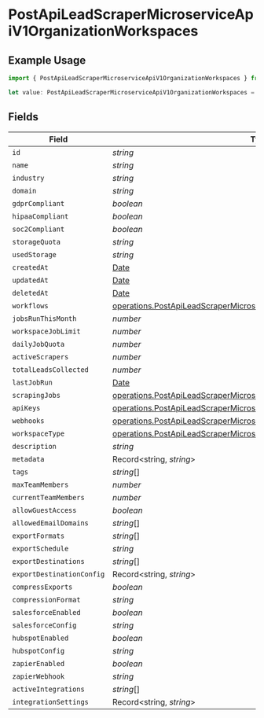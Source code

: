# PostApiLeadScraperMicroserviceApiV1OrganizationWorkspaces

## Example Usage

```typescript
import { PostApiLeadScraperMicroserviceApiV1OrganizationWorkspaces } from "oppulence-backend-sdk/models/operations";

let value: PostApiLeadScraperMicroserviceApiV1OrganizationWorkspaces = {};
```

## Fields

| Field                                                                                                                                                              | Type                                                                                                                                                               | Required                                                                                                                                                           | Description                                                                                                                                                        |
| ------------------------------------------------------------------------------------------------------------------------------------------------------------------ | ------------------------------------------------------------------------------------------------------------------------------------------------------------------ | ------------------------------------------------------------------------------------------------------------------------------------------------------------------ | ------------------------------------------------------------------------------------------------------------------------------------------------------------------ |
| `id`                                                                                                                                                               | *string*                                                                                                                                                           | :heavy_minus_sign:                                                                                                                                                 | N/A                                                                                                                                                                |
| `name`                                                                                                                                                             | *string*                                                                                                                                                           | :heavy_minus_sign:                                                                                                                                                 | N/A                                                                                                                                                                |
| `industry`                                                                                                                                                         | *string*                                                                                                                                                           | :heavy_minus_sign:                                                                                                                                                 | N/A                                                                                                                                                                |
| `domain`                                                                                                                                                           | *string*                                                                                                                                                           | :heavy_minus_sign:                                                                                                                                                 | N/A                                                                                                                                                                |
| `gdprCompliant`                                                                                                                                                    | *boolean*                                                                                                                                                          | :heavy_minus_sign:                                                                                                                                                 | N/A                                                                                                                                                                |
| `hipaaCompliant`                                                                                                                                                   | *boolean*                                                                                                                                                          | :heavy_minus_sign:                                                                                                                                                 | N/A                                                                                                                                                                |
| `soc2Compliant`                                                                                                                                                    | *boolean*                                                                                                                                                          | :heavy_minus_sign:                                                                                                                                                 | N/A                                                                                                                                                                |
| `storageQuota`                                                                                                                                                     | *string*                                                                                                                                                           | :heavy_minus_sign:                                                                                                                                                 | N/A                                                                                                                                                                |
| `usedStorage`                                                                                                                                                      | *string*                                                                                                                                                           | :heavy_minus_sign:                                                                                                                                                 | N/A                                                                                                                                                                |
| `createdAt`                                                                                                                                                        | [Date](https://developer.mozilla.org/en-US/docs/Web/JavaScript/Reference/Global_Objects/Date)                                                                      | :heavy_minus_sign:                                                                                                                                                 | N/A                                                                                                                                                                |
| `updatedAt`                                                                                                                                                        | [Date](https://developer.mozilla.org/en-US/docs/Web/JavaScript/Reference/Global_Objects/Date)                                                                      | :heavy_minus_sign:                                                                                                                                                 | N/A                                                                                                                                                                |
| `deletedAt`                                                                                                                                                        | [Date](https://developer.mozilla.org/en-US/docs/Web/JavaScript/Reference/Global_Objects/Date)                                                                      | :heavy_minus_sign:                                                                                                                                                 | N/A                                                                                                                                                                |
| `workflows`                                                                                                                                                        | [operations.PostApiLeadScraperMicroserviceApiV1OrganizationWorkflows](../../models/operations/postapileadscrapermicroserviceapiv1organizationworkflows.md)[]       | :heavy_minus_sign:                                                                                                                                                 | N/A                                                                                                                                                                |
| `jobsRunThisMonth`                                                                                                                                                 | *number*                                                                                                                                                           | :heavy_minus_sign:                                                                                                                                                 | N/A                                                                                                                                                                |
| `workspaceJobLimit`                                                                                                                                                | *number*                                                                                                                                                           | :heavy_minus_sign:                                                                                                                                                 | N/A                                                                                                                                                                |
| `dailyJobQuota`                                                                                                                                                    | *number*                                                                                                                                                           | :heavy_minus_sign:                                                                                                                                                 | N/A                                                                                                                                                                |
| `activeScrapers`                                                                                                                                                   | *number*                                                                                                                                                           | :heavy_minus_sign:                                                                                                                                                 | N/A                                                                                                                                                                |
| `totalLeadsCollected`                                                                                                                                              | *number*                                                                                                                                                           | :heavy_minus_sign:                                                                                                                                                 | N/A                                                                                                                                                                |
| `lastJobRun`                                                                                                                                                       | [Date](https://developer.mozilla.org/en-US/docs/Web/JavaScript/Reference/Global_Objects/Date)                                                                      | :heavy_minus_sign:                                                                                                                                                 | N/A                                                                                                                                                                |
| `scrapingJobs`                                                                                                                                                     | [operations.PostApiLeadScraperMicroserviceApiV1OrganizationScrapingJobs](../../models/operations/postapileadscrapermicroserviceapiv1organizationscrapingjobs.md)[] | :heavy_minus_sign:                                                                                                                                                 | N/A                                                                                                                                                                |
| `apiKeys`                                                                                                                                                          | [operations.PostApiLeadScraperMicroserviceApiV1OrganizationApiKeys](../../models/operations/postapileadscrapermicroserviceapiv1organizationapikeys.md)[]           | :heavy_minus_sign:                                                                                                                                                 | N/A                                                                                                                                                                |
| `webhooks`                                                                                                                                                         | [operations.PostApiLeadScraperMicroserviceApiV1OrganizationWebhooks](../../models/operations/postapileadscrapermicroserviceapiv1organizationwebhooks.md)[]         | :heavy_minus_sign:                                                                                                                                                 | N/A                                                                                                                                                                |
| `workspaceType`                                                                                                                                                    | [operations.PostApiLeadScraperMicroserviceApiV1OrganizationWorkspaceType](../../models/operations/postapileadscrapermicroserviceapiv1organizationworkspacetype.md) | :heavy_minus_sign:                                                                                                                                                 | N/A                                                                                                                                                                |
| `description`                                                                                                                                                      | *string*                                                                                                                                                           | :heavy_minus_sign:                                                                                                                                                 | N/A                                                                                                                                                                |
| `metadata`                                                                                                                                                         | Record<string, *string*>                                                                                                                                           | :heavy_minus_sign:                                                                                                                                                 | N/A                                                                                                                                                                |
| `tags`                                                                                                                                                             | *string*[]                                                                                                                                                         | :heavy_minus_sign:                                                                                                                                                 | N/A                                                                                                                                                                |
| `maxTeamMembers`                                                                                                                                                   | *number*                                                                                                                                                           | :heavy_minus_sign:                                                                                                                                                 | N/A                                                                                                                                                                |
| `currentTeamMembers`                                                                                                                                               | *number*                                                                                                                                                           | :heavy_minus_sign:                                                                                                                                                 | N/A                                                                                                                                                                |
| `allowGuestAccess`                                                                                                                                                 | *boolean*                                                                                                                                                          | :heavy_minus_sign:                                                                                                                                                 | N/A                                                                                                                                                                |
| `allowedEmailDomains`                                                                                                                                              | *string*[]                                                                                                                                                         | :heavy_minus_sign:                                                                                                                                                 | N/A                                                                                                                                                                |
| `exportFormats`                                                                                                                                                    | *string*[]                                                                                                                                                         | :heavy_minus_sign:                                                                                                                                                 | N/A                                                                                                                                                                |
| `exportSchedule`                                                                                                                                                   | *string*                                                                                                                                                           | :heavy_minus_sign:                                                                                                                                                 | N/A                                                                                                                                                                |
| `exportDestinations`                                                                                                                                               | *string*[]                                                                                                                                                         | :heavy_minus_sign:                                                                                                                                                 | N/A                                                                                                                                                                |
| `exportDestinationConfig`                                                                                                                                          | Record<string, *string*>                                                                                                                                           | :heavy_minus_sign:                                                                                                                                                 | N/A                                                                                                                                                                |
| `compressExports`                                                                                                                                                  | *boolean*                                                                                                                                                          | :heavy_minus_sign:                                                                                                                                                 | N/A                                                                                                                                                                |
| `compressionFormat`                                                                                                                                                | *string*                                                                                                                                                           | :heavy_minus_sign:                                                                                                                                                 | N/A                                                                                                                                                                |
| `salesforceEnabled`                                                                                                                                                | *boolean*                                                                                                                                                          | :heavy_minus_sign:                                                                                                                                                 | N/A                                                                                                                                                                |
| `salesforceConfig`                                                                                                                                                 | *string*                                                                                                                                                           | :heavy_minus_sign:                                                                                                                                                 | N/A                                                                                                                                                                |
| `hubspotEnabled`                                                                                                                                                   | *boolean*                                                                                                                                                          | :heavy_minus_sign:                                                                                                                                                 | N/A                                                                                                                                                                |
| `hubspotConfig`                                                                                                                                                    | *string*                                                                                                                                                           | :heavy_minus_sign:                                                                                                                                                 | N/A                                                                                                                                                                |
| `zapierEnabled`                                                                                                                                                    | *boolean*                                                                                                                                                          | :heavy_minus_sign:                                                                                                                                                 | N/A                                                                                                                                                                |
| `zapierWebhook`                                                                                                                                                    | *string*                                                                                                                                                           | :heavy_minus_sign:                                                                                                                                                 | N/A                                                                                                                                                                |
| `activeIntegrations`                                                                                                                                               | *string*[]                                                                                                                                                         | :heavy_minus_sign:                                                                                                                                                 | N/A                                                                                                                                                                |
| `integrationSettings`                                                                                                                                              | Record<string, *string*>                                                                                                                                           | :heavy_minus_sign:                                                                                                                                                 | N/A                                                                                                                                                                |